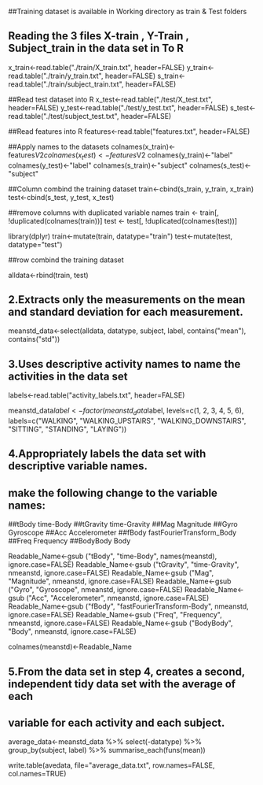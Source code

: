 ##Training dataset is available in Working directory as train & Test folders

## Reading  the 3 files X-train , Y-Train , Subject_train in the data set in To R  
x_train<-read.table("./train/X_train.txt", header=FALSE) 
y_train<-read.table("./train/y_train.txt", header=FALSE)
s_train<-read.table("./train/subject_train.txt", header=FALSE)

##Read test dataset into R
x_test<-read.table("./test/X_test.txt", header=FALSE) 
y_test<-read.table("./test/y_test.txt", header=FALSE)
s_test<-read.table("./test/subject_test.txt", header=FALSE)

##Read features into R
features<-read.table("features.txt", header=FALSE) 

##Apply names to the datasets
colnames(x_train)<-features$V2
colnames(x_test)<-features$V2
colnames(y_train)<-"label"
colnames(y_test)<-"label"
colnames(s_train)<-"subject"
colnames(s_test)<-"subject"

##Column combind the training dataset
train<-cbind(s_train, y_train, x_train)
test<-cbind(s_test, y_test, x_test)

##remove columns with duplicated variable names
train <- train[, !duplicated(colnames(train))]
test <- test[, !duplicated(colnames(test))]

library(dplyr)
train<-mutate(train, datatype="train")
test<-mutate(test, datatype="test")

##row combind the training dataset

alldata<-rbind(train, test)

## 2.Extracts only the measurements on the mean and standard deviation for each measurement. 

meanstd_data<-select(alldata, datatype, subject, label, contains("mean"), contains("std"))

## 3.Uses descriptive activity names to name the activities in the data set

labels<-read.table("activity_labels.txt", header=FALSE) 

meanstd_data$label<-factor(meanstd_data$label, levels=c(1, 2, 3, 4, 5, 6), 
labels=c("WALKING", "WALKING_UPSTAIRS", "WALKING_DOWNSTAIRS", "SITTING", "STANDING",
         "LAYING"))

## 4.Appropriately labels the data set with descriptive variable names.
## make the following change to the variable names:
##tBody     time-Body
##tGravity	time-Gravity
##Mag	      Magnitude
##Gyro	    Gyroscope
##Acc	      Accelerometer
##fBody	    fastFourierTransform_Body
##Freq	    Frequency
##BodyBody	Body

Readable_Name<-gsub ("tBody", "time-Body", names(meanstd), ignore.case=FALSE)
Readable_Name<-gsub ("tGravity", "time-Gravity", nmeanstd, ignore.case=FALSE)
Readable_Name<-gsub ("Mag", "Magnitude", nmeanstd, ignore.case=FALSE)
Readable_Name<-gsub ("Gyro", "Gyroscope", nmeanstd, ignore.case=FALSE)
Readable_Name<-gsub ("Acc", "Accelerometer", nmeanstd, ignore.case=FALSE)
Readable_Name<-gsub ("fBody", "fastFourierTransform-Body", nmeanstd, ignore.case=FALSE)
Readable_Name<-gsub ("Freq", "Frequency", nmeanstd, ignore.case=FALSE)
Readable_Name<-gsub ("BodyBody", "Body", nmeanstd, ignore.case=FALSE)

colnames(meanstd)<-Readable_Name

## 5.From the data set in step 4, creates a second, independent tidy data set with the average of each 
##   variable for each activity and each subject.


average_data<-meanstd_data %>%
  select(-datatype) %>%
  group_by(subject, label) %>%
  summarise_each(funs(mean))

write.table(avedata, file="average_data.txt", row.names=FALSE, col.names=TRUE)
